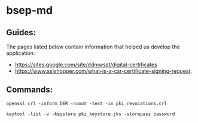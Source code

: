 # bsep-md

## Guides:
The pages listed below contain information that helped us develop the application:
- https://sites.google.com/site/ddmwsst/digital-certificates
- https://www.sslshopper.com/what-is-a-csr-certificate-signing-request.

## Commands:
`openssl crl -inform DER -noout -text -in pki_revocations.crl`

`keytool -list -v -keystore pki_keystore.jks -storepass password`


